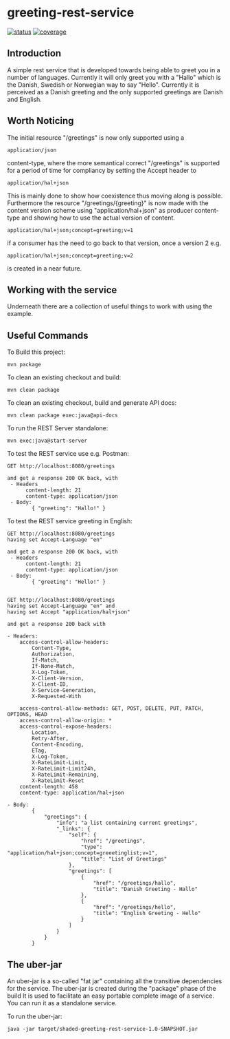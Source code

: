 # greeting-rest-service

 [![status](https://travis-ci.org/cppdk/greeting-rest-service.svg?branch=master)](https://travis-ci.org/cppdk/greeting-rest-service) 
 [![coverage](https://codecov.io/gh/cppdk/greeting-rest-service/coverage.svg?branch=master)](https://codecov.io/gh/cppdk/greeting-rest-service)

## Introduction

A simple rest service that is developed towards being able to greet you in a 
number of languages. Currently it will only greet you with a "Hallo" which is
the Danish, Swedish or Norwegian way to say "Hello". Currently it is perceived
as a Danish greeting and the only supported greetings are Danish and English.

## Worth Noticing

The initial resource "/greetings" is now only supported using a 
  
    application/json

content-type, where the more semantical correct "/greetings" is supported for
a period of time for compliancy by setting the Accept header to 

    application/hal+json

This is mainly done to show how coexistence thus moving along is possible. 
Furthermore the resource "/greetings/{greeting}" is now made with the content
version scheme using "application/hal+json" as producer content-type and 
showing how to use the actual version of content. 

    application/hal+json;concept=greeting;v=1

if a consumer has the need to go back to that version, once a version 2 e.g. 

    application/hal+json;concept=greeting;v=2

is created in a near future.

## Working with the service

Underneath there are a collection of useful things to work with using the 
example.

Useful Commands
---------------
To Build this project:

    mvn package

To clean an existing checkout and build:

    mvn clean package

To clean an existing checkout, build and generate API docs:

    mvn clean package exec:java@api-docs

To run the REST Server standalone:

    mvn exec:java@start-server 

To test the REST service use e.g. Postman:
    
    GET http://localhost:8080/greetings

    and get a response 200 OK back, with 
     - Headers 
          content-length: 21
          content-type: application/json
     - Body:
            { "greeting": "Hallo!" }

To test the REST service greeting in English:

    GET http://localhost:8080/greetings
    having set Accept-Language "en"

    and get a response 200 OK back, with 
     - Headers 
          content-length: 21
          content-type: application/json
     - Body:
            { "greeting": "Hello!" }


    GET http://localhost:8080/greetings
    having set Accept-Language "en" and
    having set Accept "application/hal+json"
    
    and get a response 200 back with

    - Headers:
        access-control-allow-headers: 
            Content-Type, 
            Authorization, 
            If-Match, 
            If-None-Match, 
            X-Log-Token, 
            X-Client-Version, 
            X-Client-ID, 
            X-Service-Generation, 
            X-Requested-With

        access-control-allow-methods: GET, POST, DELETE, PUT, PATCH, OPTIONS, HEAD
        access-control-allow-origin: *
        access-control-expose-headers: 
            Location, 
            Retry-After,    
            Content-Encoding, 
            ETag, 
            X-Log-Token, 
            X-RateLimit-Limit, 
            X-RateLimit-Limit24h, 
            X-RateLimit-Remaining, 
            X-RateLimit-Reset
        content-length: 458
        content-type: application/hal+json        

    - Body:
            {
                "greetings": {
                    "info": "a list containing current greetings",
                    "_links": {
                        "self": {
                            "href": "/greetings",
                            "type": "application/hal+json;concept=greeetinglist;v=1",
                            "title": "List of Greetings"
                        },
                        "greetings": [
                            {
                                "href": "/greetings/hallo",
                                "title": "Danish Greeting - Hallo"
                            },
                            {
                                "href": "/greetings/hello",
                                "title": "English Greeting - Hello"
                            }
                        ]
                    }
                }
            }


## The uber-jar

An uber-jar is a so-called "fat jar" containing all the transitive dependencies for the service.
The uber-jar is created during the "package" phase of the build
It is used to facilitate an easy portable complete image of a service.
You can run it as a standalone service.  

To run the uber-jar:

    java -jar target/shaded-greeting-rest-service-1.0-SNAPSHOT.jar

